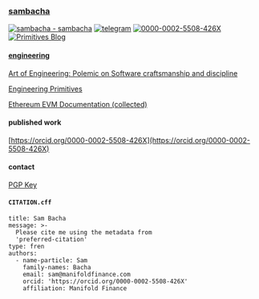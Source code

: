### [sambacha](https://github.com/sambacha/sambacha)

[![sambacha - sambacha](https://img.shields.io/static/v1?label=sambacha&message=sambacha&color=black&logo=github)](https://github.com/sambacha/sambacha "Go to GitHub repo") [![telegram](https://img.shields.io/badge/telegram-black?logo=telegram)](https://t.me/sambacha) [![0000-0002-5508-426X](https://img.shields.io/badge/0000--0002--5508--426X-black?logo=orcid)](https://orcid.org/0000-0002-5508-426X) [![Primitives Blog](https://img.shields.io/badge/Primitives_Blog-black?logo=github)](https://sambacha.github.io/primitives/)

#### [engineering](#engineering)

[Art of Engineering: Polemic on Software craftsmanship and discipline](https://github.com/sambacha/art-of-engineering)

[Engineering Primitives](https://sambacha.github.io/primitives/)


[Ethereum EVM Documentation (collected)](https://github.com/sambacha/openevm)

#### published work

[https://orcid.org/0000-0002-5508-426X](https://orcid.org/0000-0002-5508-426X) <br />

#### contact

[PGP Key](https://raw.githubusercontent.com/manifoldfinance/web/master/public/.well-known/pgp-key.asc)

#### `CITATION.cff`

```citation
title: Sam Bacha
message: >-
  Please cite me using the metadata from
  'preferred-citation'
type: fren
authors:
  - name-particle: Sam
    family-names: Bacha
    email: sam@manifoldfinance.com
    orcid: 'https://orcid.org/0000-0002-5508-426X'
    affiliation: Manifold Finance
